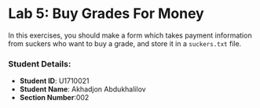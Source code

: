 # Lab 5: Buy Grades For Money

In this exercises, you should make a form which takes payment information from suckers who want to buy a grade, and store it in a `suckers.txt` file.


### Student Details:

- **Student ID**: U1710021
- **Student Name**: Akhadjon Abdukhalilov
- **Section Number**:002 
